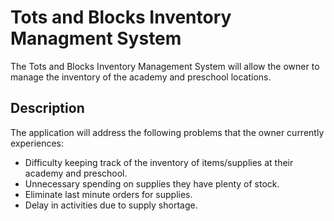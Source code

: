 # Tots and Blocks Inventory Managment System
The Tots and Blocks Inventory Management System will allow the owner
to manage the inventory of the academy and preschool locations.

## Description
The application will address the following problems that the owner currently experiences:
* Difficulty keeping track of the inventory of items/supplies at their academy and preschool.
* Unnecessary spending on supplies they have plenty of stock.
* Eliminate last minute orders for supplies.
* Delay in activities due to supply shortage.
